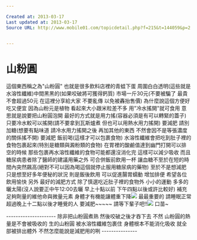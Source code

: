 ```yaml
---

Created at: 2013-03-17
Last updated at: 2013-03-17
Source URL: http://www.mobile01.com/topicdetail.php?f=215&t=144059&p=2


---
```


# 山粉圓


這個東西稱之為"山粉圓"
也就是很多飲料店裡的青蛙下蛋
周圍白白透明(這些就是水溶性纖維)中間黑黑的(如果咬破將可獲得鈣質)
市場一斤30元(不要被騙了 最貴不會超過50元 在這裡分享給大家 不要亂傳 以免被轟抬售價)
為什麼說這個方便好吃又便宜
因為山粉元是植物
看起來大小跟米粒差不多
用"冷水搖開"就可食用
意思就是說要把山粉圓泡開
最好的方式就是用力搖(容器必須是有可以轉緊的蓋子)
只要冷水較可以搖開(請不要拿到瓦斯爐煮 但也可以用熱水用力搖開)
要減肥
請別加糖(想要有點味道 請冷水用力搖開之後 再加其他的東西 不然會因不是等張濃度的關係搖不開)
要減肥
飯前喝(這樣才可以包裹食物)
水溶性纖維會把吃到肚子裡的食物包裹起來(特別是糖類與澱粉類的食物)
在胃裡的酸鹼值達到幽門打開可以排空的時候
那些包裹再水溶性纖維的食物可能都還沒消化完
這樣可以減少吸收
而且糖尿病患者除了醫師的建議用藥之外
可合併飯前飲用一杯
讓血糖不至於在短的時間內突然飆高(絕對不可以因為喝這個就停止服用糖尿病的藥物)
至於不是想減肥
只是想至好多年便秘的狀況
則是飯後飲用
可以促進腸胃蠕動
增加排便
希望各位飲用愉快
另外
最好的減肥方式
除了慎選吃近肚子裡的食物外
小小的運動
多多的曬太陽(沒人說要正中午12:00去曬 早上十點以前 下午四點以後或許比較好)
補充足夠劑量的維他命與微量元素
身體才有機能讓體重下降![](http://attach2.mobile01.com/images/smile/35.gif)
最最重要的
請睡眠正常
超過晚上十二點以後才睡覺的人
要減肥~~~~~
請等下輩子吧!!![](http://attach2.mobile01.com/images/smile/24.gif)
口苗~

\---------------------
除非把山粉圓煮熟
然後咬破之後才吞下去
不然
山粉圓的熱量是不會被吸收的
生的山粉圓
被水溶性纖維包裹住
身體根本不能消化吸收
就全部被排出體外
不然怎麼能說是減肥用的咧
\---------------

